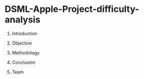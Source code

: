 # DSML-Apple-Project-difficulty-analysis

1. Introduction

2. Objective

3. Methodology

4. Conclusion

5. Team
